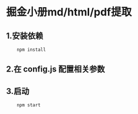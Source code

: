 # 掘金小册md/html/pdf提取

## 1.安装依赖

```
    npm install
```

## 2.在 config.js 配置相关参数

## 3.启动

```
    npm start
```
